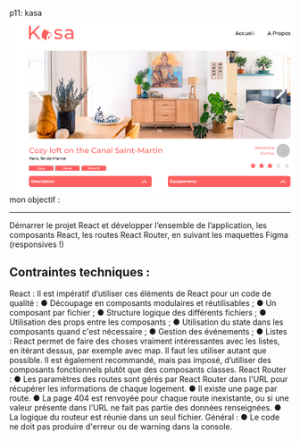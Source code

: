 p11: kasa ![Screenshot](kasa.png)
mon objectif :

---

Démarrer le projet React et développer l’ensemble de l’application, les composants React, les routes React Router, en suivant les maquettes Figma (responsives !)

## Contraintes techniques :

React :
Il est impératif d’utiliser ces éléments de React pour un code de qualité :
● Découpage en composants modulaires et réutilisables ;
● Un composant par fichier ;
● Structure logique des différents fichiers ;
● Utilisation des props entre les composants ;
● Utilisation du state dans les composants quand c'est nécessaire ;
● Gestion des événements ;
● Listes : React permet de faire des choses vraiment intéressantes avec
les listes, en itérant dessus, par exemple avec map. Il faut les utiliser
autant que possible.
Il est également recommandé, mais pas imposé, d’utiliser des composants
fonctionnels plutôt que des composants classes.
React Router :
● Les paramètres des routes sont gérés par React Router dans l'URL
pour récupérer les informations de chaque logement.
● Il existe une page par route.
● La page 404 est renvoyée pour chaque route inexistante, ou si une
valeur présente dans l’URL ne fait pas partie des données
renseignées.
● La logique du routeur est réunie dans un seul fichier.
Général :
● Le code ne doit pas produire d'erreur ou de warning dans la console.
